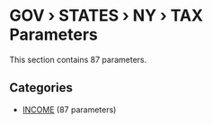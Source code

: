 # GOV › STATES › NY › TAX Parameters

This section contains 87 parameters.

## Categories

- [INCOME](income/index.md) (87 parameters)
